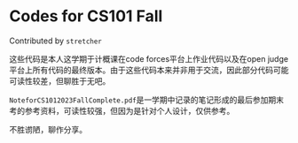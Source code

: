 # Codes for CS101 Fall

Contributed by `stretcher`

这些代码是本人这学期于计概课在code forces平台上作业代码以及在open judge平台上所有代码的最终版本。由于这些代码本来并非用于交流，因此部分代码可能可读性较差，但聊胜于无吧。

`NoteforCS1012023FallComplete.pdf`是一学期中记录的笔记形成的最后参加期末考的参考资料，可读性较强，但因为是针对个人设计，仅供参考。

不胜谫陋，聊作分享。